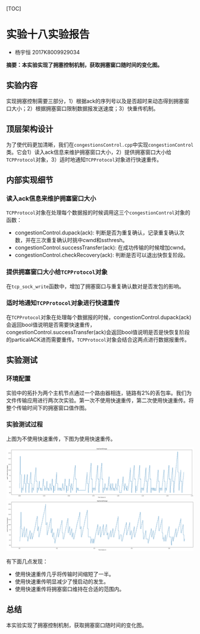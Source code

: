 [TOC]

# 实验十八实验报告
+ 杨宇恒 2017K8009929034

**摘要：本实验实现了拥塞控制机制，获取拥塞窗口随时间的变化图。**

## 实验内容
实现拥塞控制需要三部分，1）根据ack的序列号以及是否超时来动态得到拥塞窗口大小；2）根据拥塞窗口限制数据报发送速度；3）快重传机制。

## 顶层架构设计
为了使代码更加清晰，我们在`congestionsControl.cpp`中实现`congestionControl`类。它会1）读入ack信息来维护拥塞窗口大小，2）提供拥塞窗口大小给`TCPProtocol`对象，3）适时地通知`TCPProtocol`对象进行快速重传。

## 内部实现细节
### 读入ack信息来维护拥塞窗口大小
`TCPProtocol`对象在处理每个数据报的时候调用这三个`congestionControl`对象的函数：
+ congestionControl.dupack(ack): 判断是否为重复确认，记录重复确认次数，并在三次重复确认时挑中cwnd和ssthresh。
+ congestionControl.successTransfer(ack): 在成功传输的时候增加cwnd。
+ congestionControl.checkRecovery(ack): 判断是否可以退出快恢复阶段。

### 提供拥塞窗口大小给`TCPProtocol`对象
在`tcp_sock_write`函数中，增加了拥塞窗口与重复确认数对是否发包的影响。

### 适时地通知`TCPProtocol`对象进行快速重传
在`TCPProtocol`对象在处理每个数据报的时候，congestionControl.dupack(ack)会返回bool值说明是否需要快速重传，congestionControl.successTransfer(ack)会返回bool值说明是否是快恢复阶段的particalACK进而需要重传。`TCPProtocol`对象会结合这两点进行数据报重传。

## 实验测试

### 环境配置
实验中的拓扑为两个主机节点通过一个路由器相连，链路有2%的丢包率。我们为文件传输应用进行两次次实验。第一次不使用快速重传，第二次使用快速重传。将整个传输时间下的拥塞窗口值作图。

### 实验测试过程
上图为不使用快速重传，下图为使用快速重传。

<img src="howCwndChange_withoutRetrans.png" alt="howCwndChange_withoutRetrans" style="zoom:50%;" />

<img src="howCwndChange_withRetrans.png" alt="howCwndChange_withRetrans" style="zoom:50%;" />

有下面几点发现：
+ 使用快速重传几乎将传输时间缩短了一半。
+ 使用快速重传明显减少了慢启动的发生。
+ 使用快速重传将拥塞窗口维持在合适的范围内。

## 总结
本实验实现了拥塞控制机制，获取拥塞窗口随时间的变化图。
